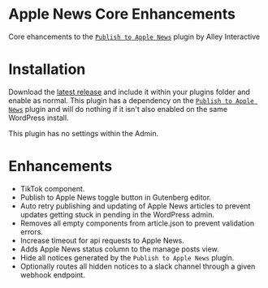 # Apple News Core Enhancements
Core ehancements to the [`Publish to Apple News`](https://en-gb.wordpress.org/plugins/publish-to-apple-news/) plugin by Alley Interactive

# Installation
Download the [latest release](https://github.com/MailOnline/mdt-apple-news-core-enhancements/releases/latest) and include it within your plugins folder and enable as normal. This plugin has a dependency on the [`Publish to Apple News`](https://en-gb.wordpress.org/plugins/) plugin and will do nothing if it isn't also enabled on the same WordPress install.

This plugin has no settings within the Admin.

# Enhancements
- TikTok component.
- Publish to Apple News toggle button in Gutenberg editor.
- Auto retry publishing and updating of Apple News articles to prevent updates getting stuck in pending in the WordPress admin.
- Removes all empty components from article.json to prevent validation errors.
- Increase timeout for api requests to Apple News.
- Adds Apple News status column to the manage posts view.
- Hide all notices generated by the `Publish to Apple News` plugin.
- Optionally routes all hidden notices to a slack channel through a given webhook endpoint.
